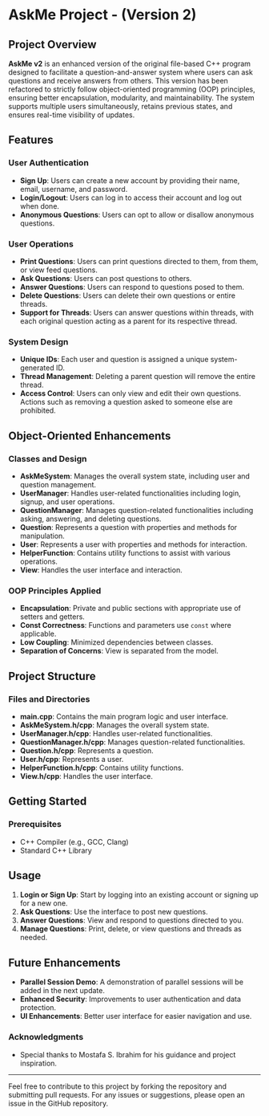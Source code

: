 # AskMe Project - (Version 2)

## Project Overview

**AskMe v2** is an enhanced version of the original file-based C++ program designed to facilitate a question-and-answer system where users can ask questions and receive answers from others. This version has been refactored to strictly follow object-oriented programming (OOP) principles, ensuring better encapsulation, modularity, and maintainability. The system supports multiple users simultaneously, retains previous states, and ensures real-time visibility of updates.

## Features

### User Authentication
- **Sign Up**: Users can create a new account by providing their name, email, username, and password.
- **Login/Logout**: Users can log in to access their account and log out when done.
- **Anonymous Questions**: Users can opt to allow or disallow anonymous questions.

### User Operations
- **Print Questions**: Users can print questions directed to them, from them, or view feed questions.
- **Ask Questions**: Users can post questions to others.
- **Answer Questions**: Users can respond to questions posed to them.
- **Delete Questions**: Users can delete their own questions or entire threads.
- **Support for Threads**: Users can answer questions within threads, with each original question acting as a parent for its respective thread.

### System Design
- **Unique IDs**: Each user and question is assigned a unique system-generated ID.
- **Thread Management**: Deleting a parent question will remove the entire thread.
- **Access Control**: Users can only view and edit their own questions. Actions such as removing a question asked to someone else are prohibited.

## Object-Oriented Enhancements

### Classes and Design
- **AskMeSystem**: Manages the overall system state, including user and question management.
- **UserManager**: Handles user-related functionalities including login, signup, and user operations.
- **QuestionManager**: Manages question-related functionalities including asking, answering, and deleting questions.
- **Question**: Represents a question with properties and methods for manipulation.
- **User**: Represents a user with properties and methods for interaction.
- **HelperFunction**: Contains utility functions to assist with various operations.
- **View**: Handles the user interface and interaction.

### OOP Principles Applied
- **Encapsulation**: Private and public sections with appropriate use of setters and getters.
- **Const Correctness**: Functions and parameters use `const` where applicable.
- **Low Coupling**: Minimized dependencies between classes.
- **Separation of Concerns**: View is separated from the model.

## Project Structure

### Files and Directories
- **main.cpp**: Contains the main program logic and user interface.
- **AskMeSystem.h/cpp**: Manages the overall system state.
- **UserManager.h/cpp**: Handles user-related functionalities.
- **QuestionManager.h/cpp**: Manages question-related functionalities.
- **Question.h/cpp**: Represents a question.
- **User.h/cpp**: Represents a user.
- **HelperFunction.h/cpp**: Contains utility functions.
- **View.h/cpp**: Handles the user interface.

## Getting Started

### Prerequisites
- C++ Compiler (e.g., GCC, Clang)
- Standard C++ Library

## Usage

1. **Login or Sign Up**: Start by logging into an existing account or signing up for a new one.
2. **Ask Questions**: Use the interface to post new questions.
3. **Answer Questions**: View and respond to questions directed to you.
4. **Manage Questions**: Print, delete, or view questions and threads as needed.

## Future Enhancements

- **Parallel Session Demo**: A demonstration of parallel sessions will be added in the next update.
- **Enhanced Security**: Improvements to user authentication and data protection.
- **UI Enhancements**: Better user interface for easier navigation and use.

### Acknowledgments
- Special thanks to Mostafa S. Ibrahim for his guidance and project inspiration.

---

Feel free to contribute to this project by forking the repository and submitting pull requests. For any issues or suggestions, please open an issue in the GitHub repository.
